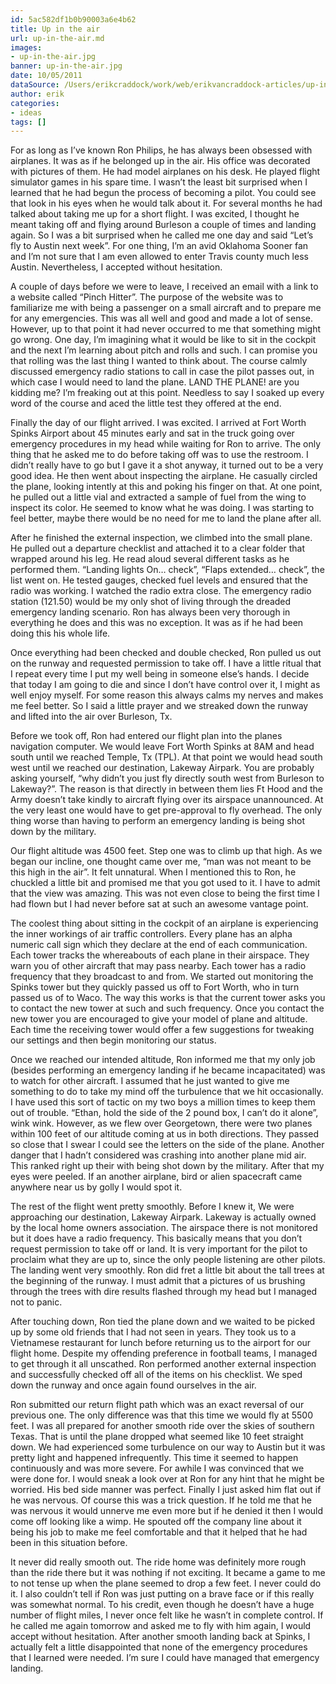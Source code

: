 ```yaml
---
id: 5ac582df1b0b90003a6e4b62
title: Up in the air
url: up-in-the-air.md
images:
- up-in-the-air.jpg
banner: up-in-the-air.jpg
date: 10/05/2011
dataSource: /Users/erikcraddock/work/web/erikvancraddock-articles/up-in-the-air/up-in-the-air.md
author: erik
categories:
- ideas
tags: []
---
```

  
For as long as I&#8217;ve known Ron Philips, he has always been obsessed with airplanes. It was as if he belonged up in the air. His office was decorated with pictures of them. He had model airplanes on his desk. He played flight simulator games in his spare time. I wasn&#8217;t the least bit surprised when I learned that he had begun the process of becoming a pilot. You could see that look in his eyes when he would talk about it. For several months he had talked about taking me up for a short flight. I was excited, I thought he meant taking off and flying around Burleson a couple of times and landing again. So I was a bit surprised when he called me one day and said &#8220;Let&#8217;s fly to Austin next week&#8221;. For one thing, I&#8217;m an avid Oklahoma Sooner fan and I&#8217;m not sure that I am even allowed to enter Travis county much less Austin. Nevertheless, I accepted without hesitation.

A couple of days before we were to leave, I received an email with a link to a website called &#8220;Pinch Hitter&#8221;. The purpose of the website was to familiarize me with being a passenger on a small aircraft and to prepare me for any emergencies. This was all well and good and made a lot of sense. However, up to that point it had never occurred to me that something might go wrong. One day, I&#8217;m imagining what it would be like to sit in the cockpit and the next I&#8217;m learning about pitch and rolls and such. I can promise you that rolling was the last thing I wanted to think about. The course calmly discussed emergency radio stations to call in case the pilot passes out, in which case I would need to land the plane. LAND THE PLANE! are you kidding me? I&#8217;m freaking out at this point. Needless to say I soaked up every word of the course and aced the little test they offered at the end.

Finally the day of our flight arrived. I was excited. I arrived at Fort Worth Spinks Airport about 45 minutes early and sat in the truck going over emergency procedures in my head while waiting for Ron to arrive. The only thing that he asked me to do before taking off was to use the restroom. I didn&#8217;t really have to go but I gave it a shot anyway, it turned out to be a very good idea. He then went about inspecting the airplane. He casually circled the plane, looking intently at this and poking his finger on that. At one point, he pulled out a little vial and extracted a sample of fuel from the wing to inspect its color. He seemed to know what he was doing. I was starting to feel better, maybe there would be no need for me to land the plane after all.

After he finished the external inspection, we climbed into the small plane. He pulled out a departure checklist and attached it to a clear folder that wrapped around his leg. He read aloud several different tasks as he performed them. &#8220;Landing lights On&#8230; check&#8221;, &#8220;Flaps extended&#8230; check&#8221;, the list went on. He tested gauges, checked fuel levels and ensured that the radio was working. I watched the radio extra close. The emergency radio station (121.50) would be my only shot of living through the dreaded emergency landing scenario. Ron has always been very thorough in everything he does and this was no exception. It was as if he had been doing this his whole life.

Once everything had been checked and double checked, Ron pulled us out on the runway and requested permission to take off. I have a little ritual that I repeat every time I put my well being in someone else&#8217;s hands. I decide that today I am going to die and since I don&#8217;t have control over it, I might as well enjoy myself. For some reason this always calms my nerves and makes me feel better. So I said a little prayer and we streaked down the runway and lifted into the air over Burleson, Tx.

Before we took off, Ron had entered our flight plan into the planes navigation computer. We would leave Fort Worth Spinks at 8AM and head south until we reached Temple, Tx (TPL). At that point we would head south west until we reached our destination, Lakeway Airpark. You are probably asking yourself, &#8220;why didn&#8217;t you just fly directly south west from Burleson to Lakeway?&#8221;. The reason is that directly in between them lies Ft Hood and the Army doesn&#8217;t take kindly to aircraft flying over its airspace unannounced. At the very least one would have to get pre-approval to fly overhead. The only thing worse than having to perform an emergency landing is being shot down by the military.

Our flight altitude was 4500 feet. Step one was to climb up that high. As we began our incline, one thought came over me, &#8220;man was not meant to be this high in the air&#8221;. It felt unnatural. When I mentioned this to Ron, he chuckled a little bit and promised me that you got used to it. I have to admit that the view was amazing. This was not even close to being the first time I had flown but I had never before sat at such an awesome vantage point.

The coolest thing about sitting in the cockpit of an airplane is experiencing the inner workings of air traffic controllers. Every plane has an alpha numeric call sign which they declare at the end of each communication. Each tower tracks the whereabouts of each plane in their airspace. They warn you of other aircraft that may pass nearby. Each tower has a radio frequency that they broadcast to and from. We started out monitoring the Spinks tower but they quickly passed us off to Fort Worth, who in turn passed us of to Waco. The way this works is that the current tower asks you to contact the new tower at such and such frequency. Once you contact the new tower you are encouraged to give your model of plane and altitude. Each time the receiving tower would offer a few suggestions for tweaking our settings and then begin monitoring our status.

Once we reached our intended altitude, Ron informed me that my only job (besides performing an emergency landing if he became incapacitated) was to watch for other aircraft. I assumed that he just wanted to give me something to do to take my mind off the turbulence that we hit occasionally. I have used this sort of tactic on my two boys a million times to keep them out of trouble. &#8220;Ethan, hold the side of the 2 pound box, I can&#8217;t do it alone&#8221;, wink wink. However, as we flew over Georgetown, there were two planes within 100 feet of our altitude coming at us in both directions. They passed so close that I swear I could see the letters on the side of the plane. Another danger that I hadn&#8217;t considered was crashing into another plane mid air. This ranked right up their with being shot down by the military. After that my eyes were peeled. If an another airplane, bird or alien spacecraft came anywhere near us by golly I would spot it.

The rest of the flight went pretty smoothly. Before I knew it, We were approaching our destination, Lakeway Airpark. Lakeway is actually owned by the local home owners association. The airspace there is not monitored but it does have a radio frequency. This basically means that you don&#8217;t request permission to take off or land. It is very important for the pilot to proclaim what they are up to, since the only people listening are other pilots. The landing went very smoothly. Ron did fret a little bit about the tall trees at the beginning of the runway. I must admit that a pictures of us brushing through the trees with dire results flashed through my head but I managed not to panic.

After touching down, Ron tied the plane down and we waited to be picked up by some old friends that I had not seen in years. They took us to a Vietnamese restaurant for lunch before returning us to the airport for our flight home. Despite my offending preference in football teams, I managed to get through it all unscathed. Ron performed another external inspection and successfully checked off all of the items on his checklist. We sped down the runway and once again found ourselves in the air.

Ron submitted our return flight path which was an exact reversal of our previous one. The only difference was that this time we would fly at 5500 feet. I was all prepared for another smooth ride over the skies of southern Texas. That is until the plane dropped what seemed like 10 feet straight down. We had experienced some turbulence on our way to Austin but it was pretty light and happened infrequently. This time it seemed to happen continuously and was more severe. For awhile I was convinced that we were done for. I would sneak a look over at Ron for any hint that he might be worried. His bed side manner was perfect. Finally I just asked him flat out if he was nervous. Of course this was a trick question. If he told me that he was nervous it would unnerve me even more but if he denied it then I would come off looking like a wimp. He spouted off the company line about it being his job to make me feel comfortable and that it helped that he had been in this situation before.

It never did really smooth out. The ride home was definitely more rough than the ride there but it was nothing if not exciting. It became a game to me to not tense up when the plane seemed to drop a few feet. I never could do it. I also couldn&#8217;t tell if Ron was just putting on a brave face or if this really was somewhat normal. To his credit, even though he doesn&#8217;t have a huge number of flight miles, I never once felt like he wasn&#8217;t in complete control. If he called me again tomorrow and asked me to fly with him again, I would accept without hesitation. After another smooth landing back at Spinks, I actually felt a little disappointed that none of the emergency procedures that I learned were needed. I&#8217;m sure I could have managed that emergency landing.